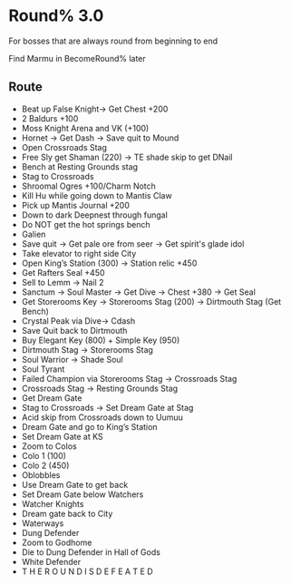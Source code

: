 # Round% 3.0

For bosses that are always round from beginning to end

Find Marmu in BecomeRound% later

## Route
- Beat up False Knight-> Get Chest +200
- 2 Baldurs +100
- Moss Knight Arena and VK (+100)
- Hornet -> Get Dash -> Save quit to Mound
- Open Crossroads Stag
- Free Sly get Shaman (220) -> TE shade skip to get DNail
- Bench at Resting Grounds stag
- Stag to Crossroads
- Shroomal Ogres +100/Charm Notch
- Kill Hu while going down to Mantis Claw
- Pick up Mantis Journal +200
- Down to dark Deepnest through fungal
- Do NOT get the hot springs bench
- Galien
- Save quit -> Get pale ore from seer -> Get spirit's glade idol
- Take elevator to right side City
- Open King’s Station (300) -> Station relic +450
- Get Rafters Seal +450
- Sell to Lemm -> Nail 2
- Sanctum -> Soul Master -> Get Dive -> Chest +380 -> Get Seal
- Get Storerooms Key -> Storerooms Stag (200) -> Dirtmouth Stag (Get Bench)
- Crystal Peak via Dive-> Cdash
- Save Quit back to Dirtmouth
- Buy Elegant Key (800) + Simple Key (950)
- Dirtmouth Stag -> Storerooms Stag
- Soul Warrior -> Shade Soul
- Soul Tyrant
- Failed Champion via Storerooms Stag -> Crossroads Stag
- Crossroads Stag -> Resting Grounds Stag
- Get Dream Gate
- Stag to Crossroads -> Set Dream Gate at Stag
- Acid skip from Crossroads down to Uumuu
- Dream Gate and go to King’s Station
- Set Dream Gate at KS
- Zoom to Colos
- Colo 1 (100)
- Colo 2 (450)
- Oblobbles
- Use Dream Gate to get back
- Set Dream Gate below Watchers
- Watcher Knights
- Dream gate back to City
- Waterways
- Dung Defender
- Zoom to Godhome
- Die to Dung Defender in Hall of Gods
- White Defender
- T H E   R O U N D   I S   D E F E A T E D
